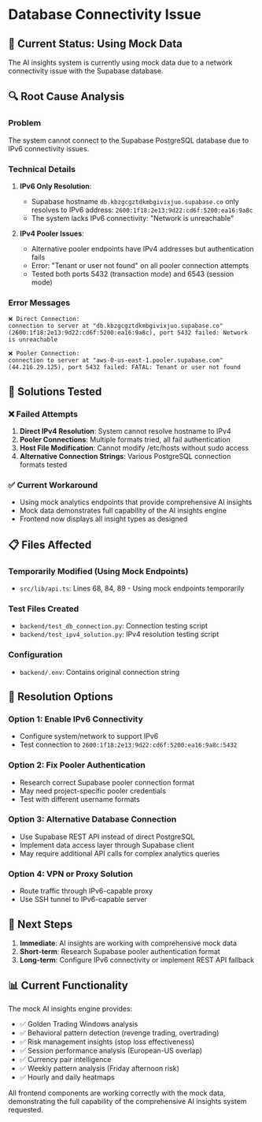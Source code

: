 # Database Connectivity Issue

## 🚨 Current Status: Using Mock Data

The AI insights system is currently using mock data due to a network connectivity issue with the Supabase database.

## 🔍 Root Cause Analysis

### Problem
The system cannot connect to the Supabase PostgreSQL database due to IPv6 connectivity issues.

### Technical Details

1. **IPv6 Only Resolution**: 
   - Supabase hostname `db.kbzgcgztdkmbgivixjuo.supabase.co` only resolves to IPv6 address: `2600:1f18:2e13:9d22:cd6f:5200:ea16:9a8c`
   - The system lacks IPv6 connectivity: "Network is unreachable"

2. **IPv4 Pooler Issues**:
   - Alternative pooler endpoints have IPv4 addresses but authentication fails
   - Error: "Tenant or user not found" on all pooler connection attempts
   - Tested both ports 5432 (transaction mode) and 6543 (session mode)

### Error Messages
```
❌ Direct Connection:
connection to server at "db.kbzgcgztdkmbgivixjuo.supabase.co" (2600:1f18:2e13:9d22:cd6f:5200:ea16:9a8c), port 5432 failed: Network is unreachable

❌ Pooler Connection:
connection to server at "aws-0-us-east-1.pooler.supabase.com" (44.216.29.125), port 5432 failed: FATAL: Tenant or user not found
```

## 🔧 Solutions Tested

### ❌ Failed Attempts
1. **Direct IPv4 Resolution**: System cannot resolve hostname to IPv4
2. **Pooler Connections**: Multiple formats tried, all fail authentication
3. **Host File Modification**: Cannot modify /etc/hosts without sudo access
4. **Alternative Connection Strings**: Various PostgreSQL connection formats tested

### ✅ Current Workaround
- Using mock analytics endpoints that provide comprehensive AI insights
- Mock data demonstrates full capability of the AI insights engine
- Frontend now displays all insight types as designed

## 📋 Files Affected

### Temporarily Modified (Using Mock Endpoints)
- `src/lib/api.ts`: Lines 68, 84, 89 - Using mock endpoints temporarily

### Test Files Created
- `backend/test_db_connection.py`: Connection testing script
- `backend/test_ipv4_solution.py`: IPv4 resolution testing script

### Configuration
- `backend/.env`: Contains original connection string

## 🚀 Resolution Options

### Option 1: Enable IPv6 Connectivity
- Configure system/network to support IPv6 
- Test connection to `2600:1f18:2e13:9d22:cd6f:5200:ea16:9a8c:5432`

### Option 2: Fix Pooler Authentication
- Research correct Supabase pooler connection format
- May need project-specific pooler credentials
- Test with different username formats

### Option 3: Alternative Database Connection
- Use Supabase REST API instead of direct PostgreSQL
- Implement data access layer through Supabase client
- May require additional API calls for complex analytics queries

### Option 4: VPN or Proxy Solution
- Route traffic through IPv6-capable proxy
- Use SSH tunnel to IPv6-capable server

## 🎯 Next Steps

1. **Immediate**: AI insights are working with comprehensive mock data
2. **Short-term**: Research Supabase pooler authentication format
3. **Long-term**: Configure IPv6 connectivity or implement REST API fallback

## 📊 Current Functionality

The mock AI insights engine provides:
- ✅ Golden Trading Windows analysis
- ✅ Behavioral pattern detection (revenge trading, overtrading)
- ✅ Risk management insights (stop loss effectiveness)
- ✅ Session performance analysis (European-US overlap)
- ✅ Currency pair intelligence
- ✅ Weekly pattern analysis (Friday afternoon risk)
- ✅ Hourly and daily heatmaps

All frontend components are working correctly with the mock data, demonstrating the full capability of the comprehensive AI insights system requested.